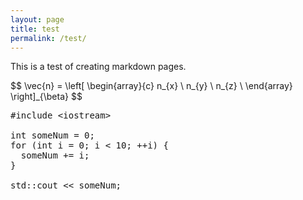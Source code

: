 ```yaml
---
layout: page
title: test
permalink: /test/
---
```


This is a test of creating markdown pages.

\$$
  \vec{n} =
  \left[
    \begin{array}{c}
      n_{x} \\
      n_{y} \\
      n_{z} \\
    \end{array}
  \right]_{\beta}
$$


<pre class="prettyprint">
#include &lt;iostream&gt;

int someNum = 0;
for (int i = 0; i &lt; 10; ++i) {
  someNum += i;
}

std::cout &lt;&lt; someNum;
</pre>

